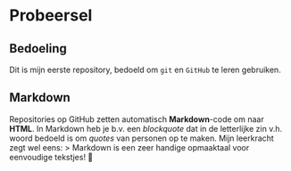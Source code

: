 # Probeersel

## Bedoeling
Dit is mijn eerste repository, bedoeld om `git` en `GitHub` te leren gebruiken.


## Markdown
Repositories op GitHub zetten automatisch **Markdown**-code om naar **HTML**. 
In Markdown heb je b.v. een *blockquote* dat in de letterlijke zin v.h. woord bedoeld is om *quotes* van personen op te maken.
Mijn leerkracht zegt wel eens: > Markdown is een zeer handige opmaaktaal voor eenvoudige tekstjes! :frog:

